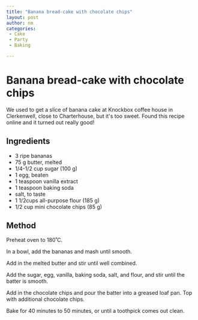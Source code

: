 ```yaml
---
title: "Banana bread-cake with chocolate chips"
layout: post
author: nm
categories:
 - Cake
 - Party
 - Baking

---
```

# Banana bread-cake with chocolate chips

We used to get a slice of banana cake at Knockbox coffee house in Clerkenwell, close to Charterhouse, but it's too sweet. Found this recipe online and it turned out really good! 

## Ingredients

- 3 ripe bananas
- 75 g butter, melted
- 1/4-1/2 cup sugar (100 g)
- 1 egg, beaten
- 1 teaspoon vanilla extract
- 1 teaspoon baking soda
- salt, to taste
- 1 1/2cups all-purpose flour (185 g)
- 1/2 cup mini chocolate chips (85 g)

## Method

Preheat oven to 180˚C.

In a bowl, add the bananas and mash until smooth. 

Add in the melted butter and stir until well combined.

Add the sugar, egg, vanilla, baking soda, salt, and flour, and stir until the batter is smooth.

Add in the chocolate chips and pour the batter into a greased loaf pan. Top with additional chocolate chips.

Bake for 40 minutes to 50 minutes, or until a toothpick comes out clean.

